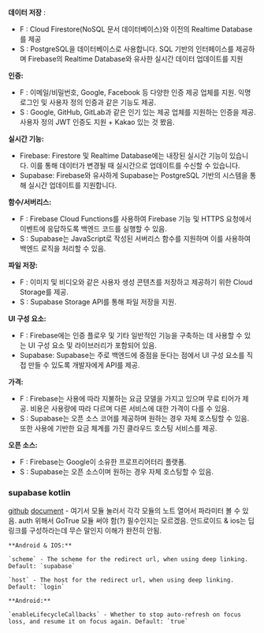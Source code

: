 
**데이터 저장** :
- F : Cloud Firestore(NoSQL 문서 데이터베이스)와 이전의 Realtime Database를 제공
- S : PostgreSQL을 데이터베이스로 사용합니다. SQL 기반의 인터페이스를 제공하며 Firebase의 Realtime Database와 유사한 실시간 데이터 업데이트를 지원

**인증:**
- F : 이메일/비밀번호, Google, Facebook 등 다양한 인증 제공 업체를 지원. 익명 로그인 및 사용자 정의 인증과 같은 기능도 제공.
- S : Google, GitHub, GitLab과 같은 인기 있는 제공 업체를 지원하는 인증을 제공. 사용자 정의 JWT 인증도 지원 + Kakao 있는 것 봤음.

**실시간 기능:**
- Firebase: Firestore 및 Realtime Database에는 내장된 실시간 기능이 있습니다. 이를 통해 데이터가 변경될 때 실시간으로 업데이트를 수신할 수 있습니다.
- Supabase: Firebase와 유사하게 Supabase는 PostgreSQL 기반의 시스템을 통해 실시간 업데이트를 지원합니다.

**함수/서버리스:**
- F : Firebase Cloud Functions를 사용하여 Firebase 기능 및 HTTPS 요청에서 이벤트에 응답하도록 백엔드 코드를 실행할 수 있음.
- S : Supabase는 JavaScript로 작성된 서버리스 함수를 지원하며 이를 사용하여 백엔드 로직을 처리할 수 있음.

**파일 저장:**
- F : 이미지 및 비디오와 같은 사용자 생성 콘텐츠를 저장하고 제공하기 위한 Cloud Storage를 제공.
- S : Supabase Storage API를 통해 파일 저장을 지원.

**UI 구성 요소:**
- F : Firebase에는 인증 플로우 및 기타 일반적인 기능을 구축하는 데 사용할 수 있는 UI 구성 요소 및 라이브러리가 포함되어 있음.
- Supabase: Supabase는 주로 백엔드에 중점을 둔다는 점에서 UI 구성 요소를 직접 만들 수 있도록 개발자에게 API를 제공.

**가격:**
   - F : Firebase는 사용에 따라 지불하는 요금 모델을 가지고 있으며 무료 티어가 제공. 비용은 사용량에 따라 다르며 다른 서비스에 대한 가격이 다를 수 있음.
   - S : Supabase는 오픈 소스 코어를 제공하며 원하는 경우 자체 호스팅할 수 있음. 또한 사용에 기반한 요금 체계를 가진 클라우드 호스팅 서비스를 제공.

**오픈 소스:**   
 - F : Firebase는 Google이 소유한 프로프리어터리 플랫폼.
 - S : Supabase는 오픈 소스이며 원하는 경우 자체 호스팅할 수 있음.



### supabase kotlin 
[github](https://github.com/supabase-community/supabase-kt) 
[document](https://supabase.com/docs/reference/kotlin/installing) - 여기서 모듈 눌러서 각각 모듈의 노트 열어서 파라미터 볼 수 있음.
auth 위해서 GoTrue 모듈 써야 함(?) 필수인지는 모르겠음.
안드로이드 & ios는 딥링크를 구성하라는데 무슨 말인지 이해가 완전히 안됨.
```
**Android & IOS:**

`scheme` - The scheme for the redirect url, when using deep linking. Default: `supabase`

`host` - The host for the redirect url, when using deep linking. Default: `login`

**Android:**

`enableLifecycleCallbacks` - Whether to stop auto-refresh on focus loss, and resume it on focus again. Default: `true`
```



